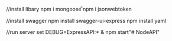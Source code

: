 //install libary
npm i mongoose
ืnpm i jsonwebtoken

//install swagger
npm install swagger-ui-express
npm install yaml


//run server 
set DEBUG=ExpressAPI:* &  npm start"# NodeAPI" 
